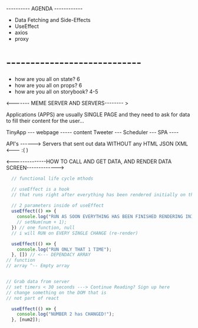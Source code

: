 ---------- AGENDA ------------


- Data Fetching and Side-Effects
- UseEffect
- axios
- proxy

# ---------------------------- #

 - how are you all on state?
6
 - how are you all on props?
6
 - how are you all on storybook?
4-5

<------- MEME SERVER AND SERVERS-------- >

Applications (APPS) are usually SINGLE PAGE 
and they need to ask for data to fill their content for the user...

TinyApp --- webpage ----- content
Tweeter --- Scheduler --- SPA ----

API's ------> Servers that sent out data WITHOUT any HTML
JSON (XML <--- :( )

<--------------HOW TO CALL AND GET DATA, AND RENDER DATA SCREEN------------->


```jsx
  // functional life cycle mthods 

  // useEffect is a hook
  // that runs right after everything has been rendered initially on the screen
  
  // 2 parameters inside of useEffect
  useEffect(() => {
    console.log("RUN AS SOON EVERYTHING HAS BEEN FINISHED RENDERING INITIALLY");
    // setNum(num + 1);
  }) // one function, null
  // i will RUN on EVERY SINGLE CHANGE (re-render)

  useEffect(() => {
    console.log("RUN ONLY THAT 1 TIME");
  }, []) // <--- DEPENDACY ARRAY
// function 
// array ^-- Empty array


// Grab data from server
// set timers < 30 seconds ---> Continue Reading? Sign up here 
// change something on the DOM that is 
// not part of react

  useEffect(() => {
    console.log("NUMBER 2 has CHANGED!");
  }, [num2]);
```
